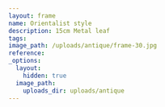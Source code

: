 ```yaml
---
layout: frame
name: Orientalist style
description: 15cm Metal leaf
tags:
image_path: /uploads/antique/frame-30.jpg
reference:
_options:
  layout:
    hidden: true
  image_path:
    uploads_dir: uploads/antique
---
```

